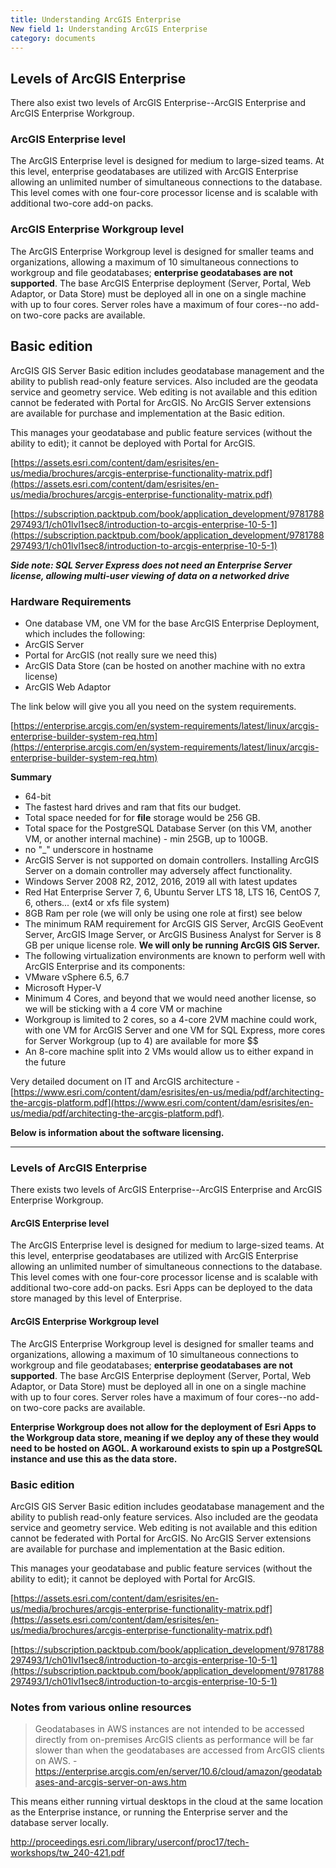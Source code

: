 ```yaml
---
title: Understanding ArcGIS Enterprise
New field 1: Understanding ArcGIS Enterprise
category: documents
---
```


## Levels of ArcGIS Enterprise

There also exist two levels of ArcGIS Enterprise--ArcGIS Enterprise and ArcGIS Enterprise Workgroup.

### ArcGIS Enterprise level

The ArcGIS Enterprise level is designed for medium to large-sized teams. At this level, enterprise geodatabases are utilized with ArcGIS Enterprise allowing an unlimited number of simultaneous connections to the database. This level comes with one four-core processor license and is scalable with additional two-core add-on packs.

### ArcGIS Enterprise Workgroup level

The ArcGIS Enterprise Workgroup level is designed for smaller teams and organizations, allowing a maximum of 10 simultaneous connections to workgroup and file geodatabases; **enterprise geodatabases are not supported**. The base ArcGIS Enterprise deployment (Server, Portal, Web Adaptor, or Data Store) must be deployed all in one on a single machine with up to four cores. Server roles have a maximum of four cores--no add-on two-core packs are available.

## Basic edition

ArcGIS GIS Server Basic edition includes geodatabase management and the ability to publish read-only feature services. Also included are the geodata service and geometry service. Web editing is not available and this edition cannot be federated with Portal for ArcGIS. No ArcGIS Server extensions are available for purchase and implementation at the Basic edition.

This manages your geodatabase and public feature services (without the ability to edit); it cannot be deployed with Portal for ArcGIS.

[https://assets.esri.com/content/dam/esrisites/en-us/media/brochures/arcgis-enterprise-functionality-matrix.pdf](https://assets.esri.com/content/dam/esrisites/en-us/media/brochures/arcgis-enterprise-functionality-matrix.pdf)

[https://subscription.packtpub.com/book/application_development/9781788297493/1/ch01lvl1sec8/introduction-to-arcgis-enterprise-10-5-1](https://subscription.packtpub.com/book/application_development/9781788297493/1/ch01lvl1sec8/introduction-to-arcgis-enterprise-10-5-1)

***Side note: SQL Server Express does not need an Enterprise Server license, allowing multi-user viewing of data on a networked drive***

### Hardware Requirements

- One database VM, one VM for the base ArcGIS Enterprise Deployment, which includes the following:
 - ArcGIS Server
 - Portal for ArcGIS (not really sure we need this)
 - ArcGIS Data Store (can be hosted on another machine with no extra license)
 - ArcGIS Web Adaptor

The link below will give you all you need on the system requirements.

[https://enterprise.arcgis.com/en/system-requirements/latest/linux/arcgis-enterprise-builder-system-req.htm](https://enterprise.arcgis.com/en/system-requirements/latest/linux/arcgis-enterprise-builder-system-req.htm)

**Summary**
 - 64-bit
 - The fastest hard drives and ram that fits our budget.
  - Total space needed for for **file** storage would be 256 GB.
  - Total space for the PostgreSQL Database Server (on this VM, another VM, or another internal machine) - min 25GB, up to 100GB.
 - no "_" underscore in hostname
 - ArcGIS Server is not supported on domain controllers. Installing ArcGIS Server on a domain controller may adversely affect functionality.
 - Windows Server 2008 R2, 2012, 2016, 2019 all with latest updates
 - Red Hat Enterprise Server 7, 6, Ubuntu Server LTS 18, LTS 16, CentOS 7, 6, others... (ext4 or xfs file system)
 - 8GB Ram per role (we will only be using one role at first) see below
 - The minimum RAM requirement for ArcGIS GIS Server, ArcGIS GeoEvent Server, ArcGIS Image Server, or ArcGIS Business Analyst for Server is 8 GB per unique license role. **We will only be running ArcGIS GIS Server.**
 - The following virtualization environments are known to perform well with ArcGIS Enterprise and its components:
  - VMware vSphere 6.5, 6.7
  - Microsoft Hyper-V
 - Minimum 4 Cores, and beyond that we would need another license, so we will be sticking with a 4 core VM or machine
 - Workgroup is limited to 2 cores, so a 4-core 2VM machine could work, with one VM for ArcGIS Server and one VM for SQL Express, more cores for Server Workgroup (up to 4) are available for more $$
 - An 8-core machine split into 2 VMs would allow us to either expand in the future
 
Very detailed document on IT and ArcGIS architecture - [https://www.esri.com/content/dam/esrisites/en-us/media/pdf/architecting-the-arcgis-platform.pdf](https://www.esri.com/content/dam/esrisites/en-us/media/pdf/architecting-the-arcgis-platform.pdf).

**Below is information about the software licensing.**

---


### Levels of ArcGIS Enterprise

There exists two levels of ArcGIS Enterprise--ArcGIS Enterprise and ArcGIS Enterprise Workgroup.

#### ArcGIS Enterprise level

The ArcGIS Enterprise level is designed for medium to large-sized teams. At this level, enterprise geodatabases are utilized with ArcGIS Enterprise allowing an unlimited number of simultaneous connections to the database. This level comes with one four-core processor license and is scalable with additional two-core add-on packs. Esri Apps can be deployed to the data store managed by this level of Enterprise.

#### ArcGIS Enterprise Workgroup level

The ArcGIS Enterprise Workgroup level is designed for smaller teams and organizations, allowing a maximum of 10 simultaneous connections to workgroup and file geodatabases; **enterprise geodatabases are not supported**. The base ArcGIS Enterprise deployment (Server, Portal, Web Adaptor, or Data Store) must be deployed all in one on a single machine with up to four cores. Server roles have a maximum of four cores--no add-on two-core packs are available.

**Enterprise Workgroup does not allow for the deployment of Esri Apps to the Workgroup data store, meaning if we deploy any of these they would need to be hosted on AGOL. A workaround exists to spin up a PostgreSQL instance and use this as the data store.**

### Basic edition

ArcGIS GIS Server Basic edition includes geodatabase management and the ability to publish read-only feature services. Also included are the geodata service and geometry service. Web editing is not available and this edition cannot be federated with Portal for ArcGIS. No ArcGIS Server extensions are available for purchase and implementation at the Basic edition.

This manages your geodatabase and public feature services (without the ability to edit); it cannot be deployed with Portal for ArcGIS.

[https://assets.esri.com/content/dam/esrisites/en-us/media/brochures/arcgis-enterprise-functionality-matrix.pdf](https://assets.esri.com/content/dam/esrisites/en-us/media/brochures/arcgis-enterprise-functionality-matrix.pdf)

[https://subscription.packtpub.com/book/application_development/9781788297493/1/ch01lvl1sec8/introduction-to-arcgis-enterprise-10-5-1](https://subscription.packtpub.com/book/application_development/9781788297493/1/ch01lvl1sec8/introduction-to-arcgis-enterprise-10-5-1)

### Notes from various online resources

> Geodatabases in AWS instances are not intended to be accessed directly from on-premises ArcGIS clients as performance will be far slower than when the geodatabases are accessed from ArcGIS clients on AWS. - https://enterprise.arcgis.com/en/server/10.6/cloud/amazon/geodatabases-and-arcgis-server-on-aws.htm

This means either running virtual desktops in the cloud at the same location as the Enterprise instance, or running the Enterprise server and the database server locally.

http://proceedings.esri.com/library/userconf/proc17/tech-workshops/tw_240-421.pdf
